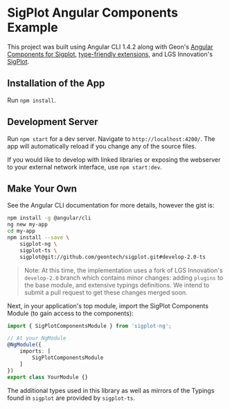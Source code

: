 # SigPlot Angular Components Example

This project was built using Angular CLI 1.4.2 along with Geon's [Angular Components for Sigplot][sigplot-ng], [type-friendly extensions][sigplot-ts], and LGS Innovation's [SigPlot][sigplot].

## Installation of the App

Run `npm install`.

## Development Server

Run `npm start` for a dev server. Navigate to `http://localhost:4200/`. The app will automatically reload if you change any of the source files.

If you would like to develop with linked libraries or exposing the webserver to your external network interface, use `npm start:dev`.

## Make Your Own

See the Angular CLI documentation for more details, however the gist is:

```bash
npm install -g @angular/cli
ng new my-app
cd my-app
npm install --save \
    sigplot-ng \
    sigplot-ts \
    sigplot@git://github.com/geontech/sigplot.git#develop-2.0-ts
```

 > Note: At this time, the implementation uses a fork of LGS Innovation's `develop-2.0` branch which contains minor changes: adding `plugins` to the base module, and extensive typings definitions.  We intend to submit a pull request to get these changes merged soon.

Next, in your application's top module, import the SigPlot Components Module (to gain access to the components):

```typescript
import { SigPlotComponentsModule } from 'sigplot-ng';

// At your NgModule
@NgModule({
    imports: [
        SigPlotComponentsModule
    ]
})
export class YourModule {}
```

The additional types used in this library as well as mirrors of the Typings found in `sigplot` are provided by `sigplot-ts`.

[sigplot]: https://www.npmjs.com/package/sigplot
[sigplot-ng]: https://www.npmjs.com/package/sigplot-ng
[sigplot-ts]: https://www.npmjs.com/package/sigplot-ts